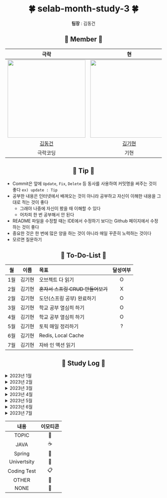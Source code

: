 <div align="center">
  
  <h1>🍀 selab-month-study-3 🍀</h1> 
  <p><strong>팀장</strong> : 김동건</p>
</div> 


<div align="center">
  
  <h2>🌿 Member 🌿</h2> 
  
</div> 

<div align="center">

|극락|현|柱|
|:-----:|:-----:|:-----:|
| <img src="https://avatars.githubusercontent.com/u/50691225?v=4" width="250"/> |<img src="https://craftshop.co.kr/data/goods/1/2019/12/228606_2019121110582830.jpg" width="250"/> |<img src="https://i.ibb.co/ZV9FTWg/pepsi.gif" width="250"/>|
|[김동건](https://github.com/DongGeon0908)|[김기현](https://github.com/KimKiHyun0206)|[박창주](https://github.com/ds4pae)|
|극락코딩|기현|창주|
  </div>

<div align="center">
  
  <h2>🌱 Tip 🌱</h2> 
  
</div> 

* Commit은 앞에 `Update`, `Fix`, `Delete` 등 동사를 사용하여 커밋명을 써주는 것이 좋다 `ex) update : Tip`
* 공부한 내용은 인터넷에서 배껴오는 것이 아니라 공부하고 자신이 이해한 내용을 그대로 적는 것이 좋다
  * 그래야 나중에 자신이 봤을 때 이해할 수 있다
  * 어차피 한 번 공부해서 안 된다
* README 파일을 수정할 때는 IDE에서 수정하기 보다는 Github 페이지에서 수정하는 것이 좋다
* 중요한 것은 한 번에 많은 양을 하는 것이 아니라 매일 꾸준히 노력하는 것이다
* 모르면 질문하기

<div align="center">
  
  <h2>🌵 To-Do-List 🌵</h2> 
  
</div> 

|월|이름|목표|달성여부|
|:---:|:---:|:--------|:---:|
|1월|김기현|오브젝트 다 읽기| O |
|2월|김기현|~~혼자서 스프링 CRUD 만들어보기~~| X |
|2월|김기현|도던(스프링 공부) 완료하기| O|
|3월|김기현|학교 공부 열심히 하기|O|
|4월|김기현|학교 공부 열심히 하기|O|
|5월|김기현|토픽 매일 정리하기|?|
|6월|김기현|Redis, Local Cache| |
|7월|김기현|자바 인 액션 읽기 | |

<div align="center">
  
  <h2>📗 Study Log 📗</h2> 
  
</div>

<details>
<summary>2023년 1월</summary>
<div markdown="1">
<br>
 
  
|날짜|김기현|성지혜|최유경|
|:---:|:---:|:---:|:---:|
|2023-1-5|[:large_blue_circle:](https://github.com/KimKiHyun0206/spring-study/blob/kihyun/study/2023-1/05-osi%207%EA%B3%84%EC%B8%B5.md)| [DAY1](https://github.com/Wisdomcastle/spring-study/blob/e9d848af89e017301f401728b6f5fe73eede8e42/DAY%201)|[DAY1](https://github.com/KimKiHyun0206/spring-study/blob/yugyoeng/study/Name/7.%20%EC%83%81%EC%86%8D.md)|
|2023-1-6|[:large_blue_circle:](https://github.com/KimKiHyun0206/spring-study/blob/kihyun/study/2023-1/06-OSI%20L4.md)||[DAY2](https://github.com/KimKiHyun0206/spring-study/blob/yugyoeng/study/Name/8.%20%EC%9D%B8%ED%84%B0%ED%8E%98%EC%9D%B4%EC%8A%A4.md)|
|2023-1-7|[:large_blue_circle:](https://github.com/KimKiHyun0206/spring-study/blob/kihyun/study/2023-1/07-DNS.md)||[DAY3](https://github.com/KimKiHyun0206/spring-study/blob/yugyoeng/study/Name/11.%20%EC%98%88%EC%99%B8%20%EC%B2%98%EB%A6%AC.md)|
|2023-1-8|[:large_blue_circle:](https://github.com/KimKiHyun0206/spring-study/blob/kihyun/study/2023-1/08-REST%20API.md)||[DAY4](https://github.com/KimKiHyun0206/spring-study/blob/yugyoeng/study/Name/osi%207%EA%B3%84%EC%B8%B5.md)|
|2023-1-9|[:large_blue_circle:](https://github.com/KimKiHyun0206/spring-study/blob/kihyun/study/2023-1/09-%EB%A1%9C%EB%93%9C%EB%B0%B8%EB%9F%B0%EC%8A%A4.md)|||
|2023-1-10|[:large_blue_circle:](https://github.com/KimKiHyun0206/spring-study/blob/kihyun/study/2023-1/10-IP%2C%20TCP%2C%20UDP%2C%20HTTP.md)|||
|2023-1-11|[:large_blue_circle:](https://github.com/KimKiHyun0206/spring-study/blob/kihyun/study/dodeon/%EC%BB%B4%ED%8F%AC%EB%84%8C%ED%8A%B8%20%EB%93%B1%EB%A1%9D.md)|||
|2023-1-12|[:large_blue_circle:](https://github.com/KimKiHyun0206/spring-study/blob/kihyun/study/spring-samle-code/%40Transactional.md)|||
|2023-1-13|[:large_blue_circle:](https://github.com/KimKiHyun0206/spring-study/blob/kihyun/study/spring-samle-code/%40ResponseBody%2C%20%40RequestBody.md)|||
|2023-1-14|[:large_blue_circle:](https://github.com/KimKiHyun0206/spring-study/blob/kihyun/study/2023-1/14-%EB%9D%BC%EC%9A%B0%ED%84%B0.md)|||
|2023-1-15|[:large_blue_circle:](https://github.com/KimKiHyun0206/spring-study/blob/kihyun/study/%EC%98%A4%EB%B8%8C%EC%A0%9D%ED%8A%B8/07.%20%EA%B0%9D%EC%B2%B4%20%EB%B6%84%ED%95%B4.md)|||
|2023-1-16|[:large_blue_circle:](https://github.com/KimKiHyun0206/spring-study/blob/kihyun/study/%EC%98%A4%EB%B8%8C%EC%A0%9D%ED%8A%B8/08.%20%EC%9D%98%EC%A1%B4%EC%84%B1%20%EA%B4%80%EB%A6%AC%ED%95%98%EA%B8%B0.md)|||
|2023-1-17|[:large_blue_circle:](https://github.com/KimKiHyun0206/spring-study/blob/kihyun/study/%EC%98%A4%EB%B8%8C%EC%A0%9D%ED%8A%B8/11.%20%ED%95%A9%EC%84%B1%EA%B3%BC%20%EC%9C%A0%EC%97%B0%ED%95%9C%20%EC%84%A4%EA%B3%84.md)|||
|2023-1-18|[:large_blue_circle:](https://github.com/KimKiHyun0206/spring-study/blob/kihyun/study/2023-1/18-Cookie%20cs%20Session.md)|||
|2023-1-19|[:large_blue_circle:](https://github.com/KimKiHyun0206/spring-study/blob/kihyun/study/2023-1/19-cast.md)|||
|2023-1-20|:red_circle:|||
|2023-1-21|[:large_blue_circle:](https://github.com/KimKiHyun0206/spring-study/blob/kihyun/study/2023-1/21-http.md)|||
|2023-1-22|[:large_blue_circle:](https://github.com/KimKiHyun0206/spring-study/blob/kihyun/study/2023-1/22-ipv4%20vs%20ipv6.md)|||
|2023-1-23|[:large_blue_circle:](https://github.com/KimKiHyun0206/spring-study/blob/kihyun/study/2023-1/23-http%20status%20code.md)|||
|2023-1-24|[:large_blue_circle:](https://github.com/KimKiHyun0206/spring-study/blob/kihyun/study/2023-1/24-DB%20Index.md)|||
|2023-1-25|[:large_blue_circle:](https://github.com/KimKiHyun0206/spring-study/blob/kihyun/study/2023-1/25-%EC%A0%88%EC%B0%A8%EC%A7%80%ED%96%A5%EA%B3%BC%20%EA%B0%9D%EC%B2%B4%EC%A7%80%ED%96%A5.md)|||
|2023-1-26|[:large_blue_circle:](https://github.com/KimKiHyun0206/spring-study/blob/kihyun/study/%EC%8A%A4%ED%84%B0%EB%94%94%20%EB%B0%9C%ED%91%9C%20%EC%A4%80%EB%B9%84/%EB%9D%BC%EC%9D%B4%EB%B8%8C%EB%9F%AC%EC%9D%B4%EC%99%80%20%ED%94%84%EB%A0%88%EC%9E%84%EC%9B%8C%ED%81%AC.md)|||
|2023-1-27|[:large_blue_circle:](https://github.com/selab-hs/se-todo-study/blob/kihyun/working/searchstudy/1%EC%9B%94%2027%EC%9D%BC%20%EC%A1%B0%EC%82%AC%EA%B3%BC%EC%A0%9C.md)|||
|2023-1-28|[:large_blue_circle:](https://github.com/KimKiHyun0206/spring-study/blob/kihyun/study/2023-1/28-%EB%8B%A4%EC%96%91%ED%95%9C%20%EC%84%A4%EA%B3%84%20%ED%8C%A8%ED%84%B4.md)|||
|2023-1-29|[:large_blue_circle:](https://delightful-porpoise-094.notion.site/71ad19d74a7f4eb484e776907a811d83)|||
|2023-1-30|[:large_blue_circle:](https://github.com/KimKiHyun0206/spring-study/blob/kihyun/study/%EC%98%A4%EB%B8%8C%EC%A0%9D%ED%8A%B8/13.%20%EC%84%9C%EB%B8%8C%ED%81%B4%EB%9E%98%EC%8B%B1%EA%B3%BC%20%EC%84%9C%EB%B8%8C%ED%83%80%EC%9D%B4%ED%95%91.md)|||
|2023-1-31|[:large_blue_circle:](https://github.com/KimKiHyun0206/spring-study/blob/kihyun/study/2023-1/31-DTO.md)|||
</div>
</details>

<details>
<summary>2023년 2월</summary>
<div markdown="1">
<br>
 
|날짜|김기현|
|:---:|:---:|
|2023-2-1|[:large_blue_circle:](https://github.com/KimKiHyun0206/spring-study/blob/main/2023-2/01-Database%20Engine.md)|
|2023-2-2|[:blue_book:](https://github.com/selab-hs/se-todo-study/tree/kihyun/diary-project)|
|2023-2-3|[:blue_book:](https://github.com/selab-hs/se-todo-study/tree/kihyun/diary-project)|
|2023-2-4|[:large_blue_circle:](https://github.com/KimKiHyun0206/spring-study/blob/main/2023-2/04-Redis.md)|
|2023-2-5|[:large_blue_circle:](https://github.com/KimKiHyun0206/spring-study/blob/main/2023-2/05-RDB%20and%20NoSQL.md)|
|2023-2-6|[:large_blue_circle:](https://github.com/KimKiHyun0206/spring-study/blob/main/2023-2/06-%ED%8A%B8%EB%9E%9C%EC%9E%AD%EC%85%98.md)|
|2023-2-7|[:large_blue_circle:](https://github.com/KimKiHyun0206/spring-study/blob/main/2023-2/07-DDL%2C%20DML%2C%20DCL.md)|
|2023-2-8|[:large_blue_circle:](https://github.com/KimKiHyun0206/spring-study/blob/main/2023-2/08-%EA%B5%90%EC%B0%A9%EC%83%81%ED%83%9C%2C%20Deadlock.md)|
|2023-2-9|[:blue_book:](https://github.com/KimKiHyun0206/spring-study/tree/main/dodeon)|
|2023-2-10|[:blue_book:](https://github.com/KimKiHyun0206/spring-study/blob/main/2023-2/10-%EC%84%B8%EB%A7%88%ED%8F%AC%EC%96%B4%EC%99%80%20%EB%AE%A4%ED%85%8D%EC%8A%A4.md)|
|2023-2-11|[:large_blue_circle:](https://github.com/KimKiHyun0206/spring-study/blob/main/2023-2/11-Spring%20Servlet.md)|
|2023-2-12|[:large_blue_circle:](https://github.com/KimKiHyun0206/spring-study/blob/main/2023-2/12-Spring%20MVC.md)|
|2023-2-13|[:large_blue_circle:](https://github.com/KimKiHyun0206/spring-study/blob/main/2023-2/13-%EC%8A%A4%EC%BC%80%EC%A4%84%EB%A7%81%20%EA%B8%B0%EB%B2%95.md)|    
|2023-2-14|[:large_blue_circle:](https://github.com/KimKiHyun0206/spring-study/blob/main/2023-2/14-Java%20Collection.md)|
|2023-2-15|[🍃](https://github.com/KimKiHyun0206/spring-study/tree/main/dodeon)|
|2023-2-16|[:blue_book:](https://github.com/KimKiHyun0206/spring-study/blob/main/%EC%8A%A4%ED%84%B0%EB%94%94%20%EB%B0%9C%ED%91%9C%20%EC%A4%80%EB%B9%84/Cross-Origin%20Resouece%20Sharing.md)|
|2023-2-17|[:blue_book:](https://github.com/KimKiHyun0206/spring-study/blob/main/%EC%8A%A4%ED%84%B0%EB%94%94%20%EB%B0%9C%ED%91%9C%20%EC%A4%80%EB%B9%84/Cross-Origin%20Resouece%20Sharing.md)|
|2023-2-18|[🍃](https://github.com/KimKiHyun0206/PokemonDunguon)|
|2023-2-19|[🍃](https://github.com/selab-hs/se-todo-study/pull/2)|
|2023-2-20|[🍃](https://github.com/selab-hs/se-todo-study/pull/2)|
|2023-2-21|:red_circle:|
|2023-2-22|[🍃](https://github.com/KimKiHyun0206/spring-study/blob/main/dodeon/%EC%98%88%EC%99%B8%EC%B2%98%EB%A6%AC.md)|
|2023-2-23|[🍃](https://github.com/KimKiHyun0206/spring-study/blob/main/spring-samle-code/JPA%20Criteria%20-%20%EA%B0%9D%EC%B2%B4%EC%A7%80%ED%96%A5%20%EC%BF%BC%EB%A6%AC%20%EC%96%B8%EC%96%B4.md)|
|2023-2-24|[🍃](https://github.com/KimKiHyun0206/spring-study/blob/main/spring-samle-code/EntityManager.md)|
|2023-2-25|[🍃](https://github.com/selab-hs/se-todo-study/tree/kihyun/diary-project)|
|2023-2-26|[🍃](https://github.com/selab-hs/se-todo-study/tree/kihyun/diary-project)|
|2023-2-27|[🍃](https://github.com/KimKiHyun0206/spring-study/blob/main/%EC%8A%A4%ED%84%B0%EB%94%94%20%EB%B0%9C%ED%91%9C%20%EC%A4%80%EB%B9%84/Criteria.md)|
|2023-2-28|[🍃](https://github.com/KimKiHyun0206/spring-study/blob/main/%EC%8A%A4%ED%84%B0%EB%94%94%20%EB%B0%9C%ED%91%9C%20%EC%A4%80%EB%B9%84/Criteria.md)|   
 </div>
</details>

<details>
<summary>2023년 3월</summary>
<div markdown="1">
<br>
 
  
|날짜|김기현|
|:---:|:---:|
|2023-3-1|[🍃](https://github.com/KimKiHyun0206/spring-study/blob/main/%EC%8A%A4%ED%84%B0%EB%94%94%20%EB%B0%9C%ED%91%9C%20%EC%A4%80%EB%B9%84/Criteria.md)|
|2023-3-2|:red_circle:|
|2023-3-3|[🔵](https://github.com/KimKiHyun0206/spring-study/blob/main/2023-3/3-%EB%A9%80%ED%8B%B0%ED%94%84%EB%A1%9C%EC%84%B8%EC%8A%A4%EC%99%80%20%EB%A9%80%ED%8B%B0%EC%8A%A4%EB%A0%88%EB%93%9C%20%EC%B0%A8%EC%9D%B4.md)|
|2023-3-4|[🔵](https://github.com/KimKiHyun0206/spring-study/blob/main/2023-3/4-Critical%20Section.md)|
|2023-3-5|[🔵](https://github.com/KimKiHyun0206/spring-study/blob/main/2023-3/5-%EB%8F%99%EA%B8%B0%EC%99%80%20%EB%B9%84%EB%8F%99%EA%B8%B0.md)|
|2023-3-6|[🔵](https://github.com/KimKiHyun0206/spring-study/blob/main/2023-3/6-%EC%A0%91%EA%B7%BC%EC%A0%9C%ED%95%9C%EC%9E%90%2C%20%EC%83%9D%EC%84%B1%EC%9E%90%2C%20SOLID.md)|
|2023-3-7|[:large_blue_circle:](https://github.com/KimKiHyun0206/spring-study/blob/main/2023-3/6-%EC%A0%91%EA%B7%BC%EC%A0%9C%ED%95%9C%EC%9E%90%2C%20%EC%83%9D%EC%84%B1%EC%9E%90%2C%20SOLID.md)|
|2023-3-8|[📙](https://github.com/KimKiHyun0206/University)|
|2023-3-9|[🍃](https://github.com/KimKiHyun0206/spring-study/blob/main/%EC%8A%A4%ED%84%B0%EB%94%94%20%EB%B0%9C%ED%91%9C%20%EC%A4%80%EB%B9%84/Cross-Origin%20Resouece%20Sharing.md)|
|2023-3-10|📙|
|2023-3-11|[📋](https://school.programmers.co.kr/learn/courses/30/lessons/43105)|
|2023-3-12|[🔵](https://github.com/KimKiHyun0206/Backend-Study/blob/SE-Lab-Study/Topic/OSI%207%EA%B3%84%EC%B8%B5.md)|
|2023-3-13|[🔵](https://github.com/KimKiHyun0206/Backend-Study/blob/SE-Lab-Study/Topic/OSI%207%EA%B3%84%EC%B8%B5.md)|
|2023-3-14|📙|
|2023-3-15|:red_circle:|
|2023-3-16|[📙](https://github.com/KimKiHyun0206/University/tree/main/Algorithm/ch3)|
|2023-3-17|🍃|
|2023-3-18|[🔵](https://github.com/KimKiHyun0206/Backend-Study/blob/main/2023-3/18-SQL%20Injection.md)|
|2023-3-19|[🔵](https://github.com/KimKiHyun0206/Backend-Study/blob/main/2023-3/19-%EC%A0%95%EA%B7%9C%ED%99%94.md)|
|2023-3-20|[📙](https://github.com/KimKiHyun0206/University)|
|2023-3-21|:red_circle:|
|2023-3-22|[📙](https://github.com/KimKiHyun0206/University)|
|2023-3-23|[📙](https://github.com/KimKiHyun0206/University)|
|2023-3-24|[📙](https://github.com/KimKiHyun0206/University)|
|2023-3-25|[📙](https://github.com/KimKiHyun0206/University)|
|2023-3-26|[📙](https://github.com/KimKiHyun0206/University)|
|2023-3-27|[📙](https://github.com/KimKiHyun0206/University)|
|2023-3-28|[📙](https://github.com/KimKiHyun0206/University)|
|2023-3-29|[📙](https://github.com/KimKiHyun0206/University)|
|2023-3-30|[📙](https://github.com/KimKiHyun0206/University)|
|2023-3-31|[📙](https://github.com/KimKiHyun0206/University)|



  </div>
  </details>



<details>
<summary>2023년 4월</summary>
<div markdown="1">
<br>

|날짜|김기현|
|:---:|:---:|
|2023-4-1|:red_circle:|
|2023-4-2|[📙](https://github.com/KimKiHyun0206/University)|
|2023-4-3|[📙](https://github.com/KimKiHyun0206/University)|
|2023-4-4|[📙](https://github.com/KimKiHyun0206/University)|
|2023-4-5|[📙](https://github.com/KimKiHyun0206/University)|
|2023-4-6|[📙](https://github.com/KimKiHyun0206/University)|
|2023-4-7|[📙](https://github.com/KimKiHyun0206/University)|
|2023-4-8|[📙](https://github.com/KimKiHyun0206/University)|
|2023-4-9|[📙](https://github.com/KimKiHyun0206/University)|
|2023-4-10|[📙](https://github.com/KimKiHyun0206/University)|
|2023-4-11|[📙](https://github.com/KimKiHyun0206/University)|
|2023-4-12|[📙](https://github.com/KimKiHyun0206/University)|
|2023-4-13|[📙](https://github.com/KimKiHyun0206/University)|
|2023-4-14|[📙](https://github.com/KimKiHyun0206/University)|
|2023-4-15|[📙](https://github.com/KimKiHyun0206/University)|
|2023-4-16|[📙](https://github.com/KimKiHyun0206/University)|
|2023-4-17|[📙](https://github.com/KimKiHyun0206/University)|
|2023-4-18|[📙](https://github.com/KimKiHyun0206/University)|
|2023-4-19|[📙](https://github.com/KimKiHyun0206/University)|
|2023-4-20|[📙](https://github.com/KimKiHyun0206/University)|
|2023-4-21|[📙](https://github.com/KimKiHyun0206/University)|
|2023-4-22|[📙](https://github.com/KimKiHyun0206/University)|
|2023-4-23|[📙](https://delightful-porpoise-094.notion.site/21f1dfc88f5447a58362c39b392ea1cb?v=7451107575f74074ad58fa9ec4003967)|
|2023-4-24|[📙](https://delightful-porpoise-094.notion.site/21f1dfc88f5447a58362c39b392ea1cb?v=7451107575f74074ad58fa9ec4003967)|
|2023-4-25|[📙](https://delightful-porpoise-094.notion.site/21f1dfc88f5447a58362c39b392ea1cb?v=7451107575f74074ad58fa9ec4003967)|
|2023-4-26|[📙](https://delightful-porpoise-094.notion.site/21f1dfc88f5447a58362c39b392ea1cb?v=7451107575f74074ad58fa9ec4003967)|
|2023-4-27|[📙](https://delightful-porpoise-094.notion.site/21f1dfc88f5447a58362c39b392ea1cb?v=7451107575f74074ad58fa9ec4003967)|
|2023-4-28|:red_circle:|
|2023-4-29|[📙](https://delightful-porpoise-094.notion.site/21f1dfc88f5447a58362c39b392ea1cb?v=7451107575f74074ad58fa9ec4003967)|
|2023-4-30|[📙](https://delightful-porpoise-094.notion.site/21f1dfc88f5447a58362c39b392ea1cb?v=7451107575f74074ad58fa9ec4003967)|

</div>
</details>

<details>
<summary>2023년 5월</summary>
<div markdown="1">
<br>

|날짜|김기현|박창주|
|:---:|:---:|:---:|
|2023-5-1|[📙](https://delightful-porpoise-094.notion.site/21f1dfc88f5447a58362c39b392ea1cb?v=7451107575f74074ad58fa9ec4003967)||
|2023-5-2|:red_circle:||
|2023-5-3|[📙](https://delightful-porpoise-094.notion.site/21f1dfc88f5447a58362c39b392ea1cb?v=7451107575f74074ad58fa9ec4003967)||
|2023-5-4|[📙](https://delightful-porpoise-094.notion.site/21f1dfc88f5447a58362c39b392ea1cb?v=7451107575f74074ad58fa9ec4003967)||
|2023-5-5|[🔵](https://github.com/KimKiHyun0206/Backend-Study/tree/main/2023-5)||
|2023-5-6|[🔵](https://github.com/KimKiHyun0206/Backend-Study/tree/main/2023-5)||
|2023-5-7|[🔵](https://github.com/KimKiHyun0206/Backend-Study/tree/main/2023-5)||
|2023-5-8|[🔵](https://github.com/KimKiHyun0206/Backend-Study/tree/main/2023-5)||
|2023-5-9|[🔵](https://github.com/KimKiHyun0206/Backend-Study/tree/main/2023-5)||
|2023-5-10|[🔵](https://github.com/KimKiHyun0206/Backend-Study/tree/main/2023-5)||
|2023-5-11|[🔵](https://github.com/KimKiHyun0206/Backend-Study/tree/main/2023-5)||
|2023-5-12|[🔵](https://github.com/KimKiHyun0206/Backend-Study/tree/main/2023-5)||
|2023-5-13|[🔵](https://github.com/KimKiHyun0206/Backend-Study/tree/main/2023-5)||
|2023-5-14|[📙](https://delightful-porpoise-094.notion.site/21f1dfc88f5447a58362c39b392ea1cb?v=7451107575f74074ad58fa9ec4003967)||
|2023-5-15|[📙](https://delightful-porpoise-094.notion.site/21f1dfc88f5447a58362c39b392ea1cb?v=7451107575f74074ad58fa9ec4003967)||
|2023-5-16|[📙](https://delightful-porpoise-094.notion.site/21f1dfc88f5447a58362c39b392ea1cb?v=7451107575f74074ad58fa9ec4003967)||
|2023-5-17|[📙](https://delightful-porpoise-094.notion.site/21f1dfc88f5447a58362c39b392ea1cb?v=7451107575f74074ad58fa9ec4003967)||
|2023-5-18|[📙](https://delightful-porpoise-094.notion.site/21f1dfc88f5447a58362c39b392ea1cb?v=7451107575f74074ad58fa9ec4003967)||
|2023-5-19|[📙](https://delightful-porpoise-094.notion.site/21f1dfc88f5447a58362c39b392ea1cb?v=7451107575f74074ad58fa9ec4003967)||
|2023-5-20|[📙](https://delightful-porpoise-094.notion.site/21f1dfc88f5447a58362c39b392ea1cb?v=7451107575f74074ad58fa9ec4003967)||
|2023-5-21|[📙](https://delightful-porpoise-094.notion.site/21f1dfc88f5447a58362c39b392ea1cb?v=7451107575f74074ad58fa9ec4003967)||
|2023-5-22|[📙](https://delightful-porpoise-094.notion.site/21f1dfc88f5447a58362c39b392ea1cb?v=7451107575f74074ad58fa9ec4003967)| [📙](https://reinvented-frill-582.notion.site/45f7ca1b5b8940b19de67cde7ffb07b6?v=d5e6cc36f70244aaacb5064ee12821ef)|
|2023-5-23|[📙](https://delightful-porpoise-094.notion.site/21f1dfc88f5447a58362c39b392ea1cb?v=7451107575f74074ad58fa9ec4003967)|[☕](https://github.com/ds4pae/Daily-Study)|
|2023-5-24|[📙](https://delightful-porpoise-094.notion.site/21f1dfc88f5447a58362c39b392ea1cb?v=7451107575f74074ad58fa9ec4003967)|[📙](https://reinvented-frill-582.notion.site/45f7ca1b5b8940b19de67cde7ffb07b6?v=d5e6cc36f70244aaacb5064ee12821ef)|
|2023-5-25|[📙](https://delightful-porpoise-094.notion.site/21f1dfc88f5447a58362c39b392ea1cb?v=7451107575f74074ad58fa9ec4003967)|[📙](https://reinvented-frill-582.notion.site/45f7ca1b5b8940b19de67cde7ffb07b6?v=d5e6cc36f70244aaacb5064ee12821ef)|
|2023-5-26|[📙](https://delightful-porpoise-094.notion.site/21f1dfc88f5447a58362c39b392ea1cb?v=7451107575f74074ad58fa9ec4003967)|[📙](https://reinvented-frill-582.notion.site/45f7ca1b5b8940b19de67cde7ffb07b6?v=d5e6cc36f70244aaacb5064ee12821ef)|
|2023-5-27|[📙](https://github.com/KimKiHyun0206/University-Homework.git)|[☕](https://github.com/ds4pae/Daily-Study)|
|2023-5-28|[📙](https://delightful-porpoise-094.notion.site/21f1dfc88f5447a58362c39b392ea1cb?v=7451107575f74074ad58fa9ec4003967)|[☕](https://github.com/ds4pae/Daily-Study)|
|2023-5-29|[📙](https://delightful-porpoise-094.notion.site/21f1dfc88f5447a58362c39b392ea1cb?v=7451107575f74074ad58fa9ec4003967)|[📙](https://reinvented-frill-582.notion.site/45f7ca1b5b8940b19de67cde7ffb07b6?v=d5e6cc36f70244aaacb5064ee12821ef)|
|2023-5-30|[📙](https://delightful-porpoise-094.notion.site/21f1dfc88f5447a58362c39b392ea1cb?v=7451107575f74074ad58fa9ec4003967)|[☕](https://github.com/ds4pae/Daily-Study)|
|2023-5-31|[📙](https://delightful-porpoise-094.notion.site/21f1dfc88f5447a58362c39b392ea1cb?v=7451107575f74074ad58fa9ec4003967)|[📙](https://reinvented-frill-582.notion.site/45f7ca1b5b8940b19de67cde7ffb07b6?v=d5e6cc36f70244aaacb5064ee12821ef)|  

</div>
</details>

<details>
<summary>2023년 6월</summary>
<div markdown="1">
<br>

|날짜|김기현|박창주|
|:---:|:---:|:---:|
|2023-6-1|[📙](https://delightful-porpoise-094.notion.site/21f1dfc88f5447a58362c39b392ea1cb?v=7451107575f74074ad58fa9ec4003967)|[📙](https://reinvented-frill-582.notion.site/45f7ca1b5b8940b19de67cde7ffb07b6?v=d5e6cc36f70244aaacb5064ee12821ef)|
|2023-6-2|[📙](https://delightful-porpoise-094.notion.site/21f1dfc88f5447a58362c39b392ea1cb?v=7451107575f74074ad58fa9ec4003967)|[📙](https://reinvented-frill-582.notion.site/45f7ca1b5b8940b19de67cde7ffb07b6?v=d5e6cc36f70244aaacb5064ee12821ef)|
|2023-6-3|[📙](https://delightful-porpoise-094.notion.site/21f1dfc88f5447a58362c39b392ea1cb?v=7451107575f74074ad58fa9ec4003967)|[📙](https://reinvented-frill-582.notion.site/45f7ca1b5b8940b19de67cde7ffb07b6?v=d5e6cc36f70244aaacb5064ee12821ef)|
|2023-6-4|[📙](https://delightful-porpoise-094.notion.site/21f1dfc88f5447a58362c39b392ea1cb?v=7451107575f74074ad58fa9ec4003967)|[📙](https://reinvented-frill-582.notion.site/45f7ca1b5b8940b19de67cde7ffb07b6?v=d5e6cc36f70244aaacb5064ee12821ef)|
|2023-6-5|[📙](https://delightful-porpoise-094.notion.site/21f1dfc88f5447a58362c39b392ea1cb?v=7451107575f74074ad58fa9ec4003967)|[📙](https://reinvented-frill-582.notion.site/45f7ca1b5b8940b19de67cde7ffb07b6?v=d5e6cc36f70244aaacb5064ee12821ef)|
|2023-6-6|[📙](https://delightful-porpoise-094.notion.site/21f1dfc88f5447a58362c39b392ea1cb?v=7451107575f74074ad58fa9ec4003967)|[📙](https://reinvented-frill-582.notion.site/45f7ca1b5b8940b19de67cde7ffb07b6?v=d5e6cc36f70244aaacb5064ee12821ef)|
|2023-6-7|[📙](https://delightful-porpoise-094.notion.site/21f1dfc88f5447a58362c39b392ea1cb?v=7451107575f74074ad58fa9ec4003967)|[📙](https://reinvented-frill-582.notion.site/45f7ca1b5b8940b19de67cde7ffb07b6?v=d5e6cc36f70244aaacb5064ee12821ef)|
|2023-6-8|[📙](https://delightful-porpoise-094.notion.site/21f1dfc88f5447a58362c39b392ea1cb?v=7451107575f74074ad58fa9ec4003967)|[📙](https://reinvented-frill-582.notion.site/45f7ca1b5b8940b19de67cde7ffb07b6?v=d5e6cc36f70244aaacb5064ee12821ef)|
|2023-6-9|[📙](https://delightful-porpoise-094.notion.site/21f1dfc88f5447a58362c39b392ea1cb?v=7451107575f74074ad58fa9ec4003967)|[📙](https://reinvented-frill-582.notion.site/45f7ca1b5b8940b19de67cde7ffb07b6?v=d5e6cc36f70244aaacb5064ee12821ef)|
|2023-6-10|[📙](https://delightful-porpoise-094.notion.site/21f1dfc88f5447a58362c39b392ea1cb?v=7451107575f74074ad58fa9ec4003967)|[📙](https://reinvented-frill-582.notion.site/45f7ca1b5b8940b19de67cde7ffb07b6?v=d5e6cc36f70244aaacb5064ee12821ef)|
|2023-6-11|[📙](https://delightful-porpoise-094.notion.site/21f1dfc88f5447a58362c39b392ea1cb?v=7451107575f74074ad58fa9ec4003967)|[📙](https://reinvented-frill-582.notion.site/45f7ca1b5b8940b19de67cde7ffb07b6?v=d5e6cc36f70244aaacb5064ee12821ef)|
|2023-6-12|[📙](https://delightful-porpoise-094.notion.site/21f1dfc88f5447a58362c39b392ea1cb?v=7451107575f74074ad58fa9ec4003967)|[📙](https://reinvented-frill-582.notion.site/45f7ca1b5b8940b19de67cde7ffb07b6?v=d5e6cc36f70244aaacb5064ee12821ef)|
|2023-6-13|[📙](https://delightful-porpoise-094.notion.site/21f1dfc88f5447a58362c39b392ea1cb?v=7451107575f74074ad58fa9ec4003967)|[📙](https://reinvented-frill-582.notion.site/45f7ca1b5b8940b19de67cde7ffb07b6?v=d5e6cc36f70244aaacb5064ee12821ef)|
|2023-6-14|[🔵](https://github.com/KimKiHyun0206/Backend-Study/tree/main/2023-6)|[📙](https://reinvented-frill-582.notion.site/45f7ca1b5b8940b19de67cde7ffb07b6?v=d5e6cc36f70244aaacb5064ee12821ef)|
|2023-6-15|[🔵](https://github.com/KimKiHyun0206/Backend-Study/tree/main/2023-6)|🔴
|2023-6-16|[🔵](https://github.com/KimKiHyun0206/Backend-Study/tree/main/2023-6)|[☕](https://github.com/ds4pae/Daily-Study)|
|2023-6-17|[🔵](https://github.com/KimKiHyun0206/Backend-Study/tree/main/2023-6)|[☕](https://github.com/ds4pae/Daily-Study)|
|2023-6-18|[🔵](https://github.com/KimKiHyun0206/Backend-Study/tree/main/2023-6)|[☕](https://github.com/ds4pae/Daily-Study)|
|2023-6-19|[🔵](https://github.com/KimKiHyun0206/Backend-Study/tree/main/2023-6)|[☕](https://github.com/ds4pae/Daily-Study)|
|2023-6-20|[🔵](https://github.com/KimKiHyun0206/Backend-Study/tree/main/2023-6)|[☕](https://github.com/ds4pae/Daily-Study)|
|2023-6-21|[🔵](https://github.com/KimKiHyun0206/Backend-Study/tree/main/2023-6)|[☕](https://github.com/ds4pae/Daily-Study)|
|2023-6-22|[🔵](https://github.com/KimKiHyun0206/Backend-Study/tree/main/2023-6)|[☕](https://github.com/ds4pae/Daily-Study)|
|2023-6-23|🔴|[☕](https://github.com/ds4pae/Daily-Study)|
|2023-6-24|[🔵](https://github.com/KimKiHyun0206/Backend-Study/tree/main/2023-6)|[☕](https://github.com/ds4pae/Daily-Study)|
|2023-6-25|[🔵](https://github.com/KimKiHyun0206/Backend-Study/tree/main/2023-6)|[☕](https://github.com/ds4pae/Daily-Study)|
|2023-6-26|🔴|
|2023-6-27||
|2023-6-28||
|2023-6-29||
|2023-6-30|| 

</div>
</details>


<details>
<summary>2023년 7월</summary>
<div markdown="1">
<br>

|날짜|김기현|
|:---:|:---:|
|2023-7-1||
|2023-7-2||
|2023-7-3||
|2023-7-4||
|2023-7-5||
|2023-7-6||
|2023-7-7||
|2023-7-8||
|2023-7-9||
|2023-7-10||
|2023-7-11||
|2023-7-12||
|2023-7-13||
|2023-7-14||
|2023-7-15||
|2023-7-16||
|2023-7-17||
|2023-7-18||
|2023-7-19||
|2023-7-20||
|2023-7-21||
|2023-7-22||
|2023-7-23||
|2023-7-24||
|2023-7-25||
|2023-7-26||
|2023-7-27||
|2023-7-28||
|2023-7-29||
|2023-7-30||
|2023-7-31||  

</div>
</details>

<div align="right">

|내용|이모티콘|
|:---:|:---:|
|TOPIC|🔵|
|JAVA|☕|
|Spring|🍃|
|Univertsity|📙|
|Coding Test|📋|
|OTHER|📘|
|NONE|🔴|

</div>
